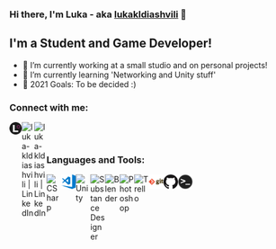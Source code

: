 ### Hi there, I'm Luka - aka [lukakldiashvili][website] 👋

## I'm a Student and Game Developer!
- 🔭 I’m currently working at a small studio and on personal projects!
- 🌱 I’m currently learning 'Networking and Unity stuff'
- 🥅 2021 Goals: To be decided :)

### Connect with me:

[<img align="left" alt="luka-kldiashvili | Personal Website" width="22px" src="https://raw.githubusercontent.com/lukakldiashvili/lukakldiashvili/master/Logo.png" />][website]
[<img align="left" alt="luka-kldiashvili | LinkedIn" width="22px" src="https://cdn.jsdelivr.net/npm/simple-icons@v3/icons/linkedin.svg" />][linkedin]
[<img align="left" alt="luka-kldiashvili | LinkedIn" width="22px" src="https://media.pcgamesinsider.biz/2017/12/85099/itchiologo-r225x.png" />][itchio]

<br />

<br />

### Languages and Tools:
<img align="left" alt="CSharp" width="26px" src="https://is4-ssl.mzstatic.com/image/thumb/Purple113/v4/7e/d2/86/7ed286dd-96ca-b0e2-d1b0-21c09146154b/AppIcon-0-0-1x_U007emarketing-0-0-0-7-0-0-sRGB-0-0-0-GLES2_U002c0-512MB-85-220-0-0.png/1024x1024bb.png" />

<img align="left" alt="Visual Studio Code" width="26px" src="https://raw.githubusercontent.com/github/explore/80688e429a7d4ef2fca1e82350fe8e3517d3494d/topics/visual-studio-code/visual-studio-code.png" />
<img align="left" alt="Unity" width="26px" src="https://cdn4.iconfinder.com/data/icons/logos-brands-5/24/unity-512.png" />
<img align="left" alt="Substance Designer" width="26px" src="https://cdn.iconscout.com/icon/free/png-256/adobe-substance-designer-2521751-2132643.png" />
<img align="left" alt="Blender" width="26px" src="https://cdn2.iconfinder.com/data/icons/metro-uinvert-dock/256/Blender.png" />
<img align="left" alt="Photoshop" width="26px" src="https://upload.wikimedia.org/wikipedia/commons/thumb/a/af/Adobe_Photoshop_CC_icon.svg/493px-Adobe_Photoshop_CC_icon.svg.png" />

<img align="left" alt="Trello" width="26px" src="https://user-images.githubusercontent.com/13432607/29981988-82cec158-8f58-11e7-9f26-473079c2a9b1.png" />
<img align="left" alt="Git" width="26px" src="https://raw.githubusercontent.com/github/explore/80688e429a7d4ef2fca1e82350fe8e3517d3494d/topics/git/git.png" />
<img align="left" alt="GitHub" width="26px" src="https://raw.githubusercontent.com/github/explore/78df643247d429f6cc873026c0622819ad797942/topics/github/github.png" />
<img align="left" alt="HTML5" width="26px" src="https://raw.githubusercontent.com/github/explore/80688e429a7d4ef2fca1e82350fe8e3517d3494d/topics/terminal/terminal.png" />

<br />
<br />

[linkedin]: https://linkedin.com/in/luka-kldiashvili
[website]: https://lukakldiashvili.com/home
[itchio]: https://lukakldiashvili.itch.io/

<!--
**lukakldiashvili/lukakldiashvili** is a ✨ _special_ ✨ repository because its `README.md` (this file) appears on your GitHub profile.

TEMPATE - https://raw.githubusercontent.com/codeSTACKr/codeSTACKr/master/README.md

Here are some ideas to get you started:

- 🔭 I’m currently working on ...
- 🌱 I’m currently learning ...
- 👯 I’m looking to collaborate on ...
- 🤔 I’m looking for help with ...
- 💬 Ask me about ...
- 📫 How to reach me: ...
- 😄 Pronouns: ...
- ⚡ Fun fact: ...
-->
